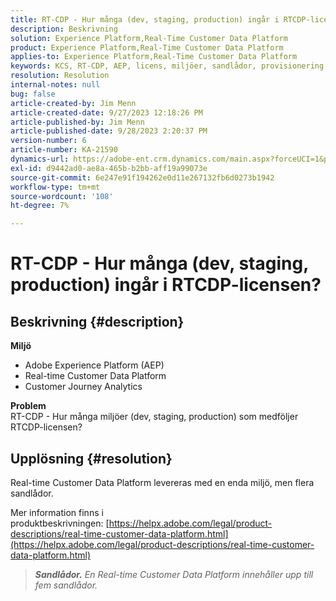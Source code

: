 ```yaml
---
title: RT-CDP - Hur många (dev, staging, production) ingår i RTCDP-licensen?
description: Beskrivning
solution: Experience Platform,Real-Time Customer Data Platform
product: Experience Platform,Real-Time Customer Data Platform
applies-to: Experience Platform,Real-Time Customer Data Platform
keywords: KCS, RT-CDP, AEP, licens, miljöer, sandlådor, provisionering, Customer Journey Analytics, dev, staging, produktion, Adobe Experience Platform
resolution: Resolution
internal-notes: null
bug: false
article-created-by: Jim Menn
article-created-date: 9/27/2023 12:18:26 PM
article-published-by: Jim Menn
article-published-date: 9/28/2023 2:20:37 PM
version-number: 6
article-number: KA-21590
dynamics-url: https://adobe-ent.crm.dynamics.com/main.aspx?forceUCI=1&pagetype=entityrecord&etn=knowledgearticle&id=4ffb62f5-2f5d-ee11-be6f-6045bd006268
exl-id: d9442ad0-ae8a-465b-b2bb-aff19a99073e
source-git-commit: 6e247e91f194262e0d11e267132fb6d0273b1942
workflow-type: tm+mt
source-wordcount: '108'
ht-degree: 7%

---
```


# RT-CDP - Hur många (dev, staging, production) ingår i RTCDP-licensen?

## Beskrivning {#description}

<b>Miljö</b>
- Adobe Experience Platform (AEP)
- Real-time Customer Data Platform
- Customer Journey Analytics




<b>Problem</b>
<br>RT-CDP - Hur många miljöer (dev, staging, production) som medföljer RTCDP-licensen?<br>

## Upplösning {#resolution}


Real-time Customer Data Platform levereras med en enda miljö, men flera sandlådor.

Mer information finns i produktbeskrivningen: [https://helpx.adobe.com/legal/product-descriptions/real-time-customer-data-platform.html](https://helpx.adobe.com/legal/product-descriptions/real-time-customer-data-platform.html)


> <b>*Sandlådor.</b> En Real-time Customer Data Platform innehåller upp till fem sandlådor.*
